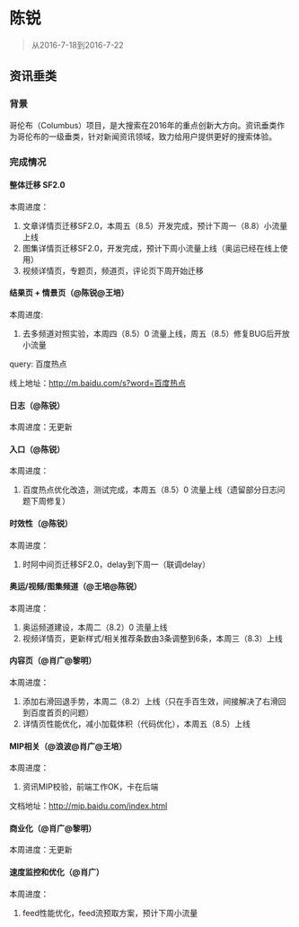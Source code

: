 
# 陈锐

> 从2016-7-18到2016-7-22

## 资讯垂类

### 背景

哥伦布（Columbus）项目，是大搜索在2016年的重点创新大方向。资讯垂类作为哥伦布的一级垂类，针对新闻资讯领域，致力给用户提供更好的搜索体验。

### 完成情况

#### 整体迁移 SF2.0
本周进度：

1. 文章详情页迁移SF2.0，本周五（8.5）开发完成，预计下周一（8.8）小流量上线
2. 图集详情页迁移SF2.0，开发完成，预计下周小流量上线（奥运已经在线上使用）
3. 视频详情页，专题页，频道页，评论页下周开始迁移


#### 结果页 + 情景页（@陈锐@王培）
本周进度:

1. 去多频道对照实验，本周四（8.5）0 流量上线，周五（8.5）修复BUG后开放小流量

query: 百度热点

线上地址：http://m.baidu.com/s?word=百度热点


#### 日志（@陈锐）
本周进度：无更新


#### 入口（@陈锐）
本周进度：

1. 百度热点优化改造，测试完成，本周五（8.5）0 流量上线（遗留部分日志问题下周修复）


#### 时效性（@陈锐）
本周进度：

1. 时阿中间页迁移SF2.0，delay到下周一（联调delay）

#### 奥运/视频/图集频道（@王培@陈锐）
本周进度：

1. 奥运频道建设，本周二（8.2）0 流量上线
1. 视频详情页，更新样式/相关推荐条数由3条调整到6条，本周三（8.3）上线


#### 内容页（@肖广@黎明）
本周进度：

1. 添加右滑回退手势，本周二（8.2）上线（只在手百生效，间接解决了右滑回到百度首页的问题）
2. 详情页性能优化，减小加载体积（代码优化），本周五（8.5）上线


#### MIP相关（@浪波@肖广@王培）
本周进度：

1. 资讯MIP校验，前端工作OK，卡在后端

文档地址：http://mip.baidu.com/index.html


#### 商业化（@肖广@黎明）
本周进度：无更新


#### 速度监控和优化（@肖广）
本周进度：

1. feed性能优化，feed流预取方案，预计下周小流量
